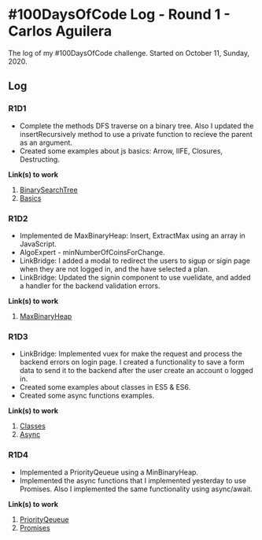 # #100DaysOfCode Log - Round 1 - Carlos Aguilera

The log of my #100DaysOfCode challenge. Started on October 11, Sunday, 2020.

## Log

### R1D1 
- Complete the methods DFS traverse on a binary tree. Also I updated the insertRecursively method to use a private function to recieve the parent as an argument. 
- Created some examples about js basics: Arrow, IIFE, Closures, Destructing.

**Link(s) to work** 
1. [BinarySearchTree](https://github.com/cfaguilera20/data-structures-algorithms/blob/master/javascript/ads/datastructures/BinarySearchTree.js)
2. [Basics](https://github.com/cfaguilera20/data-structures-algorithms/tree/master/javascript/cjs)

### R1D2
- Implemented de MaxBinaryHeap: Insert, ExtractMax using an array in JavaScript. 
- AlgoExpert - minNumberOfCoinsForChange.
- LinkBridge: I added a modal to redirect the users to sigup or sigin page when they are not logged in, and the have selected a plan. 
- LinkBridge: Updated the signin component to use vuelidate, and added a handler for the backend validation errors.

**Link(s) to work** 
1. [MaxBinaryHeap](https://github.com/cfaguilera20/data-structures-algorithms/blob/master/javascript/ads/datastructures/MaxBinaryHeap.js)

### R1D3
- LinkBridge: Implemented vuex for make the request and process the backend errors on login page. I created a functionality to save a form data to send it to the backend after the user create an account o logged in. 
- Created some examples about classes in ES5 & ES6.
- Created some async functions examples.


**Link(s) to work** 
1. [Classes](https://github.com/cfaguilera20/data-structures-algorithms/blob/master/javascript/cjs/classes.js)
2. [Async](https://github.com/cfaguilera20/data-structures-algorithms/blob/master/javascript/cjs/async.js)

### R1D4
- Implemented a PriorityQeueue using a MinBinaryHeap.
- Implemented the async functions that I implemented yesterday to use Promises. Also I implemented the same functionality using async/await.


**Link(s) to work** 
1. [PriorityQeueue](https://github.com/cfaguilera20/data-structures-algorithms/blob/master/javascript/ads/datastructures/PriorityQeueue.js)
2. [Promises](https://github.com/cfaguilera20/data-structures-algorithms/blob/master/javascript/cjs/async.js)
